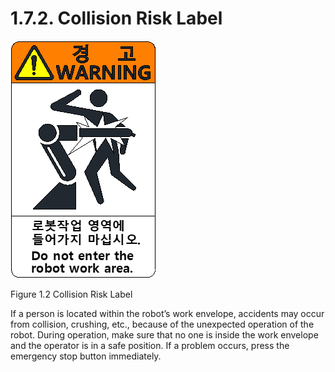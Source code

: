 ﻿# 1.7.2. Collision Risk Label


![](../../_assets/그림_1.2_충돌위험라벨.png  )

Figure 1.2 Collision Risk Label

If a person is located within the robot’s work envelope, accidents may occur from collision, crushing, etc., because of the unexpected operation of the robot. During operation, make sure that no one is inside the work envelope and the operator is in a safe position. If a problem occurs, press the emergency stop button immediately.
